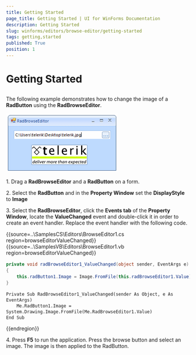 ```yaml
---
title: Getting Started
page_title: Getting Started | UI for WinForms Documentation
description: Getting Started
slug: winforms/editors/browse-editor/getting-started
tags: getting,started
published: True
position: 1
---
```


# Getting Started
 

## 

The following example demonstrates how to change the image of a __RadButton__ using the __RadBrowseEditor__.
		

![editors-browse-editor-getting-started 001](images/editors-browse-editor-getting-started001.png)
 

1\. Drag a __RadBrowseEditor__ and a __RadButton__ on a form.

2\. Select the __RadButton__ and in the __Property Window__ set the __DisplayStyle__ to __Image__

3\. Select the __RadBrowseEditor__, click the __Events tab__ of the __Property Window__, locate the __ValueChanged__ event and double-click it in order to create an event handler. Replace the event handler with the following code. 

{{source=..\SamplesCS\Editors\BrowseEditor1.cs region=browseEditorValueChanged}} 
{{source=..\SamplesVB\Editors\BrowseEditor1.vb region=browseEditorValueChanged}} 

````C#
private void radBrowseEditor1_ValueChanged(object sender, EventArgs e)
{
    this.radButton1.Image = Image.FromFile(this.radBrowseEditor1.Value);
}

````
````VB.NET
Private Sub RadBrowseEditor1_ValueChanged(sender As Object, e As EventArgs)
    Me.RadButton1.Image = System.Drawing.Image.FromFile(Me.RadBrowseEditor1.Value)
End Sub

````

{{endregion}} 
 

4\. Press __F5__ to run the application. Press the browse button and select an image. The image is then applied to the RadButton.
